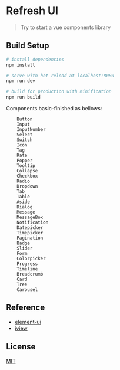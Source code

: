 # Refresh UI

> Try to start a vue components library

## Build Setup

``` bash
# install dependencies
npm install

# serve with hot reload at localhost:8080
npm run dev

# build for production with minification
npm run build

```
Components basic-finished as bellows:
```
    Button
    Input
    InputNumber
    Select
    Switch
    Icon
    Tag
    Rate
    Popper
    Tooltip
    Collapse
    Checkbox
    Radio
    Dropdown
    Tab
    Table
    Aside
    Dialog
    Message
    MessageBox
    Notification
    Datepicker
    Timepicker
    Pagination
    Badge
    Slider
    Form
    Colorpicker
    Progress
    Timeline
    Breadcrumb
    Card
    Tree
    Carousel
```
## Reference
* [element-ui](http://element.eleme.io)
* [iview](https://www.iviewui.com/)

## License
[MIT](http://opensource.org/licenses/MIT)